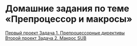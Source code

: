 # Домашние задания по теме «Препроцессор и макросы»

   [Первый проект Задача 1. Препроцессорные директивы](Task_1_Preprocessor_directives/Task_1_Preprocessor_directives.cpp)                                     
   [Второй проект Задача 2. Макрос SUB](Task_2_Macro_SUB/Task_2_Macro_SUB.cpp)
